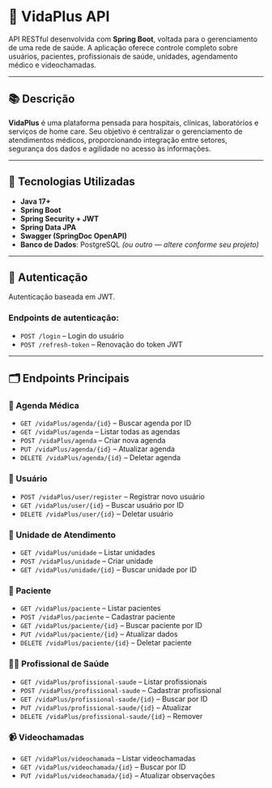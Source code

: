 # 🏥 VidaPlus API

API RESTful desenvolvida com **Spring Boot**, voltada para o gerenciamento de uma rede de saúde. A aplicação oferece controle completo sobre usuários, pacientes, profissionais de saúde, unidades, agendamento médico e videochamadas.

---

## 📚 Descrição

**VidaPlus** é uma plataforma pensada para hospitais, clínicas, laboratórios e serviços de home care. Seu objetivo é centralizar o gerenciamento de atendimentos médicos, proporcionando integração entre setores, segurança dos dados e agilidade no acesso às informações.

---

## 🚀 Tecnologias Utilizadas

- **Java 17+**
- **Spring Boot**
- **Spring Security + JWT**
- **Spring Data JPA**
- **Swagger (SpringDoc OpenAPI)**
- **Banco de Dados**: PostgreSQL *(ou outro — altere conforme seu projeto)*

---

## 🔐 Autenticação

Autenticação baseada em JWT.

### Endpoints de autenticação:
- `POST /login` – Login do usuário  
- `POST /refresh-token` – Renovação do token JWT

---

## 🗂️ Endpoints Principais

### 📅 Agenda Médica
- `GET /vidaPlus/agenda/{id}` – Buscar agenda por ID  
- `GET /vidaPlus/agenda` – Listar todas as agendas  
- `POST /vidaPlus/agenda` – Criar nova agenda  
- `PUT /vidaPlus/agenda/{id}` – Atualizar agenda  
- `DELETE /vidaPlus/agenda/{id}` – Deletar agenda  

### 👤 Usuário
- `POST /vidaPlus/user/register` – Registrar novo usuário  
- `GET /vidaPlus/user/{id}` – Buscar usuário por ID  
- `DELETE /vidaPlus/user/{id}` – Deletar usuário  

### 🏥 Unidade de Atendimento
- `GET /vidaPlus/unidade` – Listar unidades  
- `POST /vidaPlus/unidade` – Criar unidade  
- `GET /vidaPlus/unidade/{id}` – Buscar unidade por ID  

### 🧍 Paciente
- `GET /vidaPlus/paciente` – Listar pacientes  
- `POST /vidaPlus/paciente` – Cadastrar paciente  
- `GET /vidaPlus/paciente/{id}` – Buscar paciente por ID  
- `PUT /vidaPlus/paciente/{id}` – Atualizar dados  
- `DELETE /vidaPlus/paciente/{id}` – Deletar paciente  

### 🧑‍⚕️ Profissional de Saúde
- `GET /vidaPlus/profissional-saude` – Listar profissionais  
- `POST /vidaPlus/profissional-saude` – Cadastrar profissional  
- `GET /vidaPlus/profissional-saude/{id}` – Buscar por ID  
- `PUT /vidaPlus/profissional-saude/{id}` – Atualizar  
- `DELETE /vidaPlus/profissional-saude/{id}` – Remover  

### 📹 Videochamadas
- `GET /vidaPlus/videochamada` – Listar videochamadas  
- `GET /vidaPlus/videochamada/{id}` – Buscar por ID  
- `PUT /vidaPlus/videochamada/{id}` – Atualizar observações  

